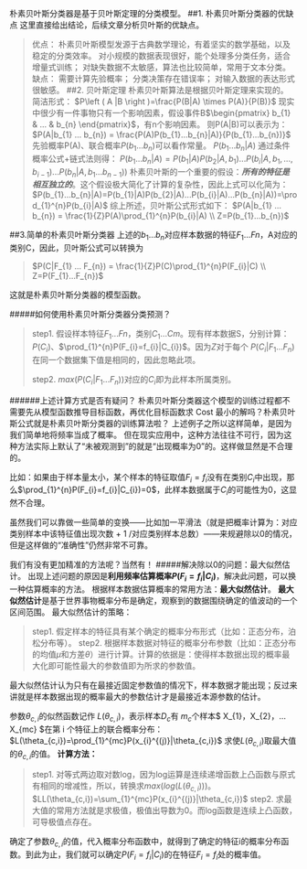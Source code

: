 朴素贝叶斯分类器是基于贝叶斯定理的分类模型。
##1. 朴素贝叶斯分类器的优缺点
这里直接给出结论，后续文章分析贝叶斯的优缺点。
>优点：
朴素贝叶斯模型发源于古典数学理论，有着坚实的数学基础，以及稳定的分类效率。
对小规模的数据表现很好，能个处理多分类任务，适合增量式训练；
对缺失数据不太敏感，算法也比较简单，常用于文本分类。
>缺点：
需要计算先验概率；
分类决策存在错误率；
对输入数据的表达形式很敏感。
##2. 贝叶斯定理
朴素贝叶斯算法是根据贝叶斯定理来实现的。
简洁形式：
$P\left ( A |B \right )=\frac{P(B|A) \times P(A)}{P(B)}$
现实中很少有一件事物只有一个影响因素，假设事件B$\begin{pmatrix}
b_{1} & ...  & b_{n}
\end{pmatrix}$，有n个影响因素。
则P(A|B)可以表示为：
$P(A|b_{1} ... b_{n}) = \frac{P(A)P(b_{1}...b_{n}|A)}{P(b_{1}...b_{n})}$
先验概率P(A)、联合概率$P(b_{1}...b_{n})$可以看作常量。
$P(b_{1}...b_{n}|A)$ 通过条件概率公式+链式法则得：
$P(b_{1}...b_{n}|A)=P(b_{1}|A)P(b_{2}|A,b_{1})...P(b_{i}|A,b_{1},...,b_{i-1})...P(b_{n}|A,b_{1}...b_{n-1}))$
朴素贝叶斯的一个重要的假设：***所有的特征是相互独立的***。这个假设极大简化了计算的复杂性，因此上式可以化简为：
$P(b_{1}...b_{n}|A)=P(b_{1}|A)P(b_{2}|A)...P(b_{i}|A)...P(b_{n}|A))=\prod_{1}^{n}P(b_{i}|A)$
综上所述，贝叶斯公式形式如下：
> $P(A|b_{1} ... b_{n}) = \frac{1}{Z}P(A)\prod_{1}^{n}P(b_{i}|A) \\
Z=P(b_{1}...b_{n})$


##3.简单的朴素贝叶斯分类器
上述的$b_{1}...b_{n}$对应样本数据的特征$F_{1}...F{n}$，A对应的类别C，因此，贝叶斯公式可以转换为
> $P(C|F_{1} ... F_{n}) = \frac{1}{Z}P(C)\prod_{1}^{n}P(F_{i}|C) \\
Z=P(F_{1}...F_{n})$

这就是朴素贝叶斯分类器的模型函数。

#####如何使用朴素贝叶斯分类器分类预测？
> step1. 假设样本特征$F_{1}...F{n}$，类别$C_{1}...C{m}$。现有样本数据S，分别计算：$P(C_{i})$、$\prod_{1}^{n}P(F_{i}=f_{i}|C_{i})$。因为$Z$对于每个 $P(C_{i}|F_{1} ... F_{n})$在同一个数据集下值是相同的，因此忽略此项。
>
>step2. $max(P(C_{i}|F_{1} ... F_{n}))$对应的$C_{i}$即为此样本所属类别。

######上述计算方式是否有疑问？
朴素贝叶斯分类器这个模型的训练过程都不需要先从模型函数推导目标函数，再优化目标函数求 Cost 最小的解吗？朴素贝叶斯公式就是朴素贝叶斯分类器的训练算法啦？
上述例子之所以这样简单，是因为我们简单地将频率当成了概率。
但在现实应用中，这种方法往往不可行，因为这种方法实际上默认了“未被观测到”的就是“出现概率为0”的。这样做显然是不合理的。

比如：如果由于样本量太小，某个样本的特征取值$F_{i}=f_{i}$没有在类别$C_{i}$中出现，那么$\prod_{1}^{n}P(F_{i}=f_{i}|C_{i})=0$，此样本数据属于$C_{i}$的可能性为0，这显然不合理。

虽然我们可以靠做一些简单的变换——比如加一平滑法（就是把概率计算为：对应类别样本中该特征值出现次数 + 1 /对应类别样本总数）——来规避除以0的情况，但是这样做的“准确性”仍然非常不可靠。

我们有没有更加精准的方法呢？当然有！
#####解决除以0的问题：最大似然估计。
出现上述问题的原因是**利用频率估算概率$P(F_{i}=f_{i}|C_{i})$**，解决此问题，可以换一种估算概率的方法。
根据样本数据估算概率的常用方法：**最大似然估计**。
**最大似然估计**是基于世界事物概率分布是确定，观察到的数据围绕确定的值波动的一个区间范围。
最大似然估计的策略：
>step1. 假定样本的特征具有某个确定的概率分布形式（比如：正态分布，泊松分布等）。
step2. 根据样本数据对特征的概率分布参数（比如：正态分布的均值$\mu$和方差$\theta$）进行计算。计算的依据是：使得样本数据出现的概率最大化即可能性最大的参数值即为所求的参数值。

最大似然估计认为只有在最接近固定参数值的情况下，样本数据才能出现；反过来讲就是样本数据出现的概率最大的参数估计才是最接近本源参数的估计。

参数$\theta_{c,i}$的似然函数记作 $L(\theta_{c,i})$，表示样本$D_{c}$有 
$m_{c}$个样本$ X_{1}，X_{2}，…X_{mc} $在第 i 个特征上的联合概率分布：
$L(\theta_{c,i})=\prod_{1}^{mc}P(x_{i}^{(j)}|\theta_{c,i})$
求使$L(\theta_{c,i})$取最大值的$\theta_{c,i}$的值。
**计算方法：**
> step1. 对等式两边取对数log，因为log运算是连续递增函数上凸函数与原式有相同的增减性，所以，转换求$max(log(L(\theta_{c,i})))$。
$LL(\theta_{c,i})=\sum_{1}^{mc}P(x_{i}^{(j)}|\theta_{c,i})$
step2. 求最大值的常用方法就是求极值，极值出导数为0。而log函数是连续上凸函数，可导极值点存在。

确定了参数$\theta_{c,i}$的值，代入概率分布函数中，就得到了确定的特征i的概率分布函数。到此为止，我们就可以确定$P(F_{i}=f_{i}|C_{i})$的在特征$F_{i}=f_{i}$处的概率值。




